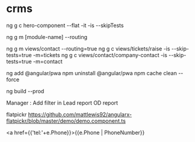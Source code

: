 # crms

ng g c hero-component --flat -it -is --skipTests

ng g m [module-name] --routing

ng g m views/contact --routing=true 
ng g c views/tickets/raise -is --skip-tests=true -m=tickets
ng g c views/contact/company-contact -is --skip-tests=true -m=contact


ng add @angular/pwa
npm uninstall @angular/pwa
npm cache clean --force

ng build --prod

Manager :
Add filter in Lead report
OD report

flatpickr
https://github.com/mattlewis92/angularx-flatpickr/blob/master/demo/demo.component.ts

<a href={{'tel:'+e.Phone}}>{{e.Phone | PhoneNumber}}</a>